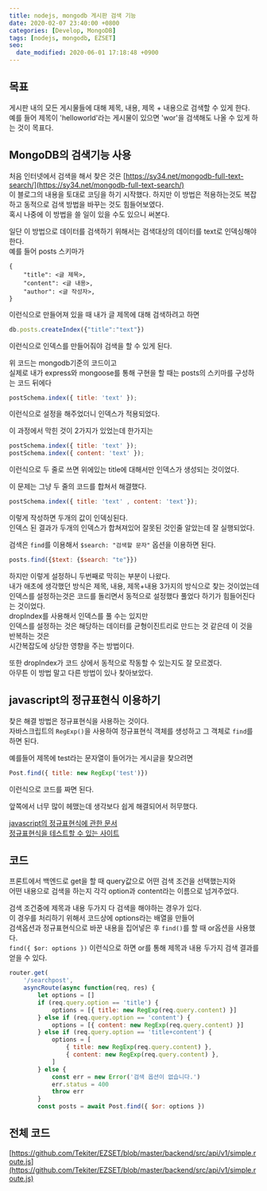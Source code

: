 ```yaml
---
title: nodejs, mongodb 게시판 검색 기능
date: 2020-02-07 23:40:00 +0800
categories: [Develop, MongoDB]
tags: [nodejs, mongodb, EZSET]
seo:
  date_modified: 2020-06-01 17:18:48 +0900
---
```


## 목표
게시판 내의 모든 게시물들에 대해 제목, 내용, 제목 + 내용으로 검색할 수 있게 한다.  
예를 들어 제목이 'helloworld'라는 게시물이 있으면 'wor'을 검색해도 나올 수 있게 하는 것이 목표다.


## MongoDB의 검색기능 사용  
처음 인터넷에서 검색을 해서 찾은 것은 [https://sy34.net/mongodb-full-text-search/](https://sy34.net/mongodb-full-text-search/)  
이 블로그의 내용을 토대로 코딩을 하기 시작했다. 하지만 이 방법은 적용하는것도 복잡하고 동적으로 검색 방법을 바꾸는 것도 힘들어보였다.   
혹시 나중에 이 방법을 쓸 일이 있을 수도 있으니 써본다.

일단 이 방법으로 데이터를 검색하기 위해서는 검색대상의 데이터를 text로 인덱싱해야한다.  
예를 들어 posts 스키마가
```
{
    "title": <글 제목>,
    "content": <글 내용>,
    "author": <글 작성자>,
}
```
이런식으로 만들어져 있을 때
내가 글 제목에 대해 검색하려고 하면
```javascript
db.posts.createIndex({"title":"text"})
```
이런식으로 인덱스를 만들어줘야 검색을 할 수 있게 된다.

위 코드는 mongodb기준의 코드이고  
실제로 내가 express와 mongoose를 통해 구현을 할 때는 posts의 스키마를 구성하는 코드 뒤에다   
```javascript
postSchema.index({ title: 'text' });
```
이런식으로 설정을 해주었더니 인덱스가 적용되었다.

이 과정에서 막힌 것이 2가지가 있었는데 한가지는
```javascript
postSchema.index({ title: 'text' });
postSchema.index({ content: 'text' });
```
이런식으로 두 줄로 쓰면 위에있는 title에 대해서만 인덱스가 생성되는 것이었다.

이 문제는 그냥 두 줄의 코드를 합쳐서 해결했다.
```javascript
postSchema.index({ title: 'text' , content: 'text'});
```
이렇게 작성하면 두개의 값이 인덱싱된다.  
인덱스 된 결과가 두개의 인덱스가 합쳐져있어 잘못된 것인줄 알았는데 잘 실행되었다.

검색은 `find`를 이용해서 `$search: "검색할 문자"` 옵션을 이용하면 된다.
```javascript
posts.find({$text: {$search: "te"}})
```

하지만 이렇게 설정하니 두번째로 막히는 부분이 나왔다.  
내가 애초에 생각했던 방식은 제목, 내용, 제목+내용 3가지의 방식으로 찾는 것이었는데  
인덱스를 설정하는것은 코드를 돌리면서 동적으로 설정했다 풀었다 하기가 힘들어진다는 것이었다.  
dropIndex를 사용해서 인덱스를 풀 수는 있지만  
인덱스를 설정하는 것은 해당하는 데이터를 균형이진트리로 만드는 것 같은데 이 것을 반복하는 것은  
시간복잡도에 상당한 영향을 주는 방법이다.

또한 dropIndex가 코드 상에서 동적으로 작동할 수 있는지도 잘 모르겠다.  
아무튼 이 방법 말고 다른 방법이 있나 찾아보았다.  



## javascript의 정규표현식 이용하기  
찾은 해결 방법은 정규표현식을 사용하는 것이다.  
자바스크립트의 `RegExp()`을 사용하여 정규표현식 객체를 생성하고 그 객체로 `find`를 하면 된다.  

예를들어 제목에 test라는 문자열이 들어가는 게시글을 찾으려면
```javascript
Post.find({ title: new RegExp('test')})
```
이런식으로 코드를 짜면 된다.

앞쪽에서 너무 많이 헤맸는데 생각보다 쉽게 해결되어서 허무했다.

[javascript의 정규표현식에 관한 문서](https://developer.mozilla.org/ko/docs/Web/JavaScript/Reference/Global_Objects/RegExp)  
[정규표현식을 테스트할 수 있는 사이트](https://regexr.com/)



## 코드
프론트에서 백엔드로 get을 할 때 query값으로 어떤 검색 조건을 선택했는지와  
어떤 내용으로 검색을 하는지 각각 option과 content라는 이름으로 넘겨주었다.

검색 조건중에 제목과 내용 두가지 다 검색을 해야하는 경우가 있다.  
이 경우를 처리하기 위해서 코드상에 options라는 배열을 만들어  
검색옵션과 정규표현식으로 바꾼 내용을 집어넣은 후 `find()`를 할 때 or옵션을 사용했다.  
`find({ $or: options })` 이런식으로 하면 or를 통해 제목과 내용 두가지 검색 결과를 얻을 수 있다.

```javascript
router.get(
    '/searchpost',
    asyncRoute(async function(req, res) {
        let options = []
        if (req.query.option == 'title') {
            options = [{ title: new RegExp(req.query.content) }]
        } else if (req.query.option == 'content') {
            options = [{ content: new RegExp(req.query.content) }]
        } else if (req.query.option == 'title+content') {
            options = [
                { title: new RegExp(req.query.content) },
                { content: new RegExp(req.query.content) },
            ]
        } else {
            const err = new Error('검색 옵션이 없습니다.')
            err.status = 400
            throw err
        }
        const posts = await Post.find({ $or: options })
```


## 전체 코드

[https://github.com/Tekiter/EZSET/blob/master/backend/src/api/v1/simple.route.js](https://github.com/Tekiter/EZSET/blob/master/backend/src/api/v1/simple.route.js)


